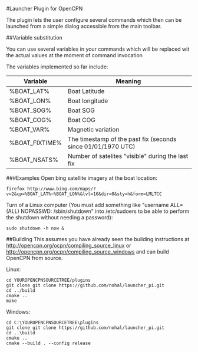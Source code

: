 #Launcher Plugin for OpenCPN

The plugin lets the user configure several commands which then can be launched from a simple dialog accessible from the main toolbar.

##Variable substitution

You can use several variables in your commands which will be replaced wit the actual values at the moment of command invocation

The variables implemented so far include:

| Variable | Meaning |
| -------- | ------- |
| %BOAT_LAT% | Boat Latitude |
| %BOAT_LON% | Boat longitude |
| %BOAT_SOG% | Boat SOG |
| %BOAT_COG% | Boat COG |
| %BOAT_VAR% | Magnetic variation |
| %BOAT_FIXTIME% | The timestamp of the past fix (seconds since 01/01/1970 UTC) |
| %BOAT_NSATS% | Number of satelites "visible" during the last fix |

###Examples
Open bing satellite imagery at the boat location:

```firefox http://www.bing.com/maps/?v=2&cp=%BOAT_LAT%~%BOAT_LON%&lvl=16&dir=0&sty=h&form=LMLTCC```

Turn of a Linux computer (You must add something like "username    ALL=(ALL) NOPASSWD: /sbin/shutdown" into /etc/sudoers to be able to perform the shutdown without needing a password):

```sudo shutdown -h now &```

##Building
This assumes you have already seen the building instructions at http://opencpn.org/ocpn/compiling_source_linux or http://opencpn.org/ocpn/compiling_source_windows and can build OpenCPN from source.

Linux:
```
cd YOUROPENCPNSOURCETREE/plugins
git clone git clone https://github.com/nohal/launcher_pi.git
cd ../build
cmake ..
make
```
Windows:
```
cd C:\YOUROPENCPNSOURCETREE\plugins
git clone git clone https://github.com/nohal/launcher_pi.git
cd ..\build
cmake ..
cmake --build . --config release
```
